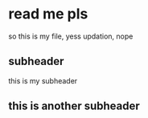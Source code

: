# read me pls

so this is my file, yess updation, nope

## subheader

this is my subheader

## this is another subheader